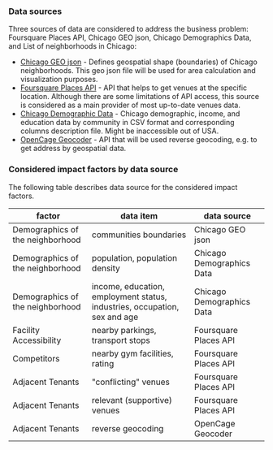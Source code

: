### Data sources
Three sources of data are considered to address the business problem: Foursquare Places API, Chicago GEO json, Chicago Demographics Data, and List of neighborhoods in Chicago:
* [Chicago GEO json](https://raw.githubusercontent.com/seattleio/seattle-boundaries-data/master/data/neighborhoods.geojson) - Defines geospatial shape (boundaries) of Chicago neighborhoods. This geo json file will be used for area calculation and visualization purposes.
* [Foursquare Places API](https://developer.foursquare.com/docs/api) - API that helps to get venues at the specific location. Although there are some limitations of API access, this source is considered as a main provider of most up-to-date venues data.  
* [Chicago Demographic Data](https://datahub.cmap.illinois.gov/dataset/community-data-snapshots-raw-data) - Chicago demographic, income, and education data by community in CSV format and corresponding columns description file. Might be inaccessible out of USA.
* [OpenCage Geocoder](https://opencagedata.com/api) - API that will be used reverse geocoding, e.g. to get address by geospatial data. 

### Considered impact factors by data source
The following table describes data source for the considered impact factors.
  
| factor | data item | data source |
|---|---|---|
| Demographics of the neighborhood | communities boundaries | Chicago GEO json | 
| Demographics of the neighborhood | population, population density | Chicago Demographics Data |
| Demographics of the neighborhood | income, education, employment status, industries, occupation, sex and age | Chicago Demographics Data |
| Facility Accessibility | nearby parkings, transport stops | Foursquare Places API |
| Competitors | nearby gym facilities, rating | Foursquare Places API |
| Adjacent Tenants | "conflicting" venues | Foursquare Places API |
| Adjacent Tenants | relevant (supportive) venues | Foursquare Places API |
| Adjacent Tenants | reverse geocoding | OpenCage Geocoder |